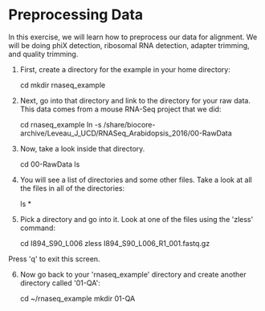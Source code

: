 Preprocessing Data
===================

In this exercise, we will learn how to preprocess our data for alignment. We will be doing phiX detection, ribosomal RNA detection, adapter trimming, and quality trimming.

1. First, create a directory for the example in your home directory:

    cd
    mkdir rnaseq_example


2. Next, go into that directory and link to the directory for your raw data. This data comes from a mouse RNA-Seq project that we did:

    cd rnaseq_example
    ln -s /share/biocore-archive/Leveau_J_UCD/RNASeq_Arabidopsis_2016/00-RawData

3. Now, take a look inside that directory.

    cd 00-RawData
    ls
    
4. You will see a list of directories and some other files. Take a look at all the files in all of the directories:

    ls *
    
5. Pick a directory and go into it. Look at one of the files using the 'zless' command:

    cd I894_S90_L006
    zless I894_S90_L006_R1_001.fastq.gz

 Press 'q' to exit this screen.


6. Now go back to your 'rnaseq_example' directory and create another directory called '01-QA':

    cd ~/rnaseq_example
    mkdir 01-QA
